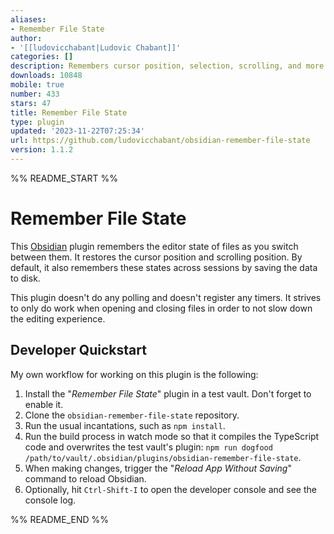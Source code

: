 ```yaml
---
aliases:
- Remember File State
author:
- '[[ludovicchabant|Ludovic Chabant]]'
categories: []
description: Remembers cursor position, selection, scrolling, and more for each file
downloads: 10848
mobile: true
number: 433
stars: 47
title: Remember File State
type: plugin
updated: '2023-11-22T07:25:34'
url: https://github.com/ludovicchabant/obsidian-remember-file-state
version: 1.1.2
---
```


%% README_START %%

# Remember File State

This [Obsidian](https://obsidian.md) plugin remembers the editor state of files
as you switch between them. It restores the cursor position and scrolling
position. By default, it also remembers these states across sessions by saving
the data to disk.

This plugin doesn't do any polling and doesn't register any timers. It strives
to only do work when opening and closing files in order to not slow down the
editing experience.


## Developer Quickstart

My own workflow for working on this plugin is the following:

1. Install the "_Remember File State_" plugin in a test vault. Don't forget to
   enable it.
2. Clone the `obsidian-remember-file-state` repository.
3. Run the usual incantations, such as `npm install`.
4. Run the build process in watch mode so that it compiles the TypeScript code
   and overwrites the test vault's plugin: `npm run dogfood
   /path/to/vault/.obsidian/plugins/obsidian-remember-file-state`.
5. When making changes, trigger the "_Reload App Without Saving_" command to
   reload Obsidian.
6. Optionally, hit `Ctrl-Shift-I` to open the developer console and see the
   console log.



%% README_END %%